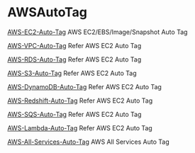 # AWSAutoTag

[AWS-EC2-Auto-Tag](https://github.com/TerrificMao/AWS-Auto-Tag/blob/master/EC2_Auto_Tag.md) AWS EC2/EBS/Image/Snapshot Auto Tag

[AWS-VPC-Auto-Tag](https://github.com/TerrificMao/AWS-Auto-Tag/blob/master/EC2_Auto_Tag.md) Refer AWS EC2 Auto Tag

[AWS-RDS-Auto-Tag](https://github.com/TerrificMao/AWS-Auto-Tag/blob/master/EC2_Auto_Tag.md) Refer AWS EC2 Auto Tag

[AWS-S3-Auto-Tag](https://github.com/TerrificMao/AWS-Auto-Tag/blob/master/EC2_Auto_Tag.md) Refer AWS EC2 Auto Tag

[AWS-DynamoDB-Auto-Tag](https://github.com/TerrificMao/AWS-Auto-Tag/blob/master/EC2_Auto_Tag.md) Refer AWS EC2 Auto Tag

[AWS-Redshift-Auto-Tag](https://github.com/TerrificMao/AWS-Auto-Tag/blob/master/EC2_Auto_Tag.md) Refer AWS EC2 Auto Tag

[AWS-SQS-Auto-Tag](https://github.com/TerrificMao/AWS-Auto-Tag/blob/master/EC2_Auto_Tag.md) Refer AWS EC2 Auto Tag

[AWS-Lambda-Auto-Tag](https://github.com/TerrificMao/AWS-Auto-Tag/blob/master/EC2_Auto_Tag.md) Refer AWS EC2 Auto Tag

[AWS-All-Services-Auto-Tag](https://github.com/TerrificMao/AWS-Auto-Tag/blob/master/AWS-All-Services-Auto-Tag-Total/AWSAutoTagTotalV3.py) AWS All Services Auto Tag